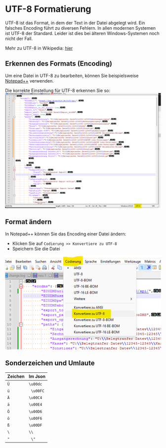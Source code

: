 # UTF-8 Formatierung

UTF-8 ist das Format, in dem der Text in der Datei abgelegt wird. 
Ein falsches Encoding führt zu diversen Fehlern.
In allen modernen Systemen ist UTF-8 der Standard. 
Leider ist dies bei älteren Windows-Systemen noch nicht der Fall. 

Mehr zu UTF-8 in Wikipedia: [hier](https://de.wikipedia.org/wiki/UTF-8)

## Erkennen des Formats (Encoding)
Um eine Datei in UTF-8 zu bearbeiten, können Sie beispielsweise [Notepad++](https://notepad-plus-plus.org/downloads/) verwenden.

Die korrekte Einstellung für UTF-8 erkennen Sie so:
![Notepad++](../img/notepad++uft-8.png)

## Format ändern 
In Notepad++ können Sie das Encoding einer Datei ändern:

- Klicken Sie auf `Codierung >> Konvertiere zu UTF-8`
- Speichern Sie die Datei

![Notepad++](../img/notepad++convert_to_utf8.png)


## Sonderzeichen und Umlaute

| Zeichen | Im Json |
| ------- | ------- |
| `Ü`     | `\u00dc`      |
| `ü`     | ` \u00FC`      |
| `Ä`     | `\u00C4`      |
| `ä`     | `\u00E4`      |
| `Ö`     | `\u00D6`      |
| `ö`     | `\u00F6`      |
| `ß`     | `\u00DF`      |
| `\`     | `\\`      |
| `"`     | ` \"`      |
